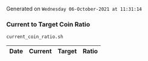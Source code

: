 Generated on `Wednesday 06-October-2021 at 11:31:14`

### Current to Target Coin Ratio
`current_coin_ratio.sh`

Date|Current|Target|Ratio
---|---|---|---
